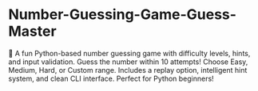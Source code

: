 # Number-Guessing-Game-Guess-Master
🎯 A fun Python-based number guessing game with difficulty levels, hints, and input validation. Guess the number within 10 attempts! Choose Easy, Medium, Hard, or Custom range. Includes a replay option, intelligent hint system, and clean CLI interface. Perfect for Python beginners!
